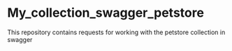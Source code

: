 # My_collection_swagger_petstore
This repository contains requests for working with the petstore collection in swagger
